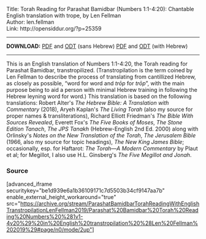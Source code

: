 <html>
<head></head>
<body>
Title: Torah Reading for Parashat Bamidbar (Numbers 1:1-4:20): Chantable English translation with trope, by Len Fellman<br />
Author: len.fellman<br />
Link: http://opensiddur.org/?p=25359
<p />
<hr />

<strong>DOWNLOAD:</strong> 
<a href="https://archive.org/download/ParashatBamidbarTorahReadingWithEnglishTranstropilationLenFellman2019/Parashat%20Bamidbar%20Torah%20Reading%20Numbers%20%281v1-4v20%29%20in%20English%20transtropilation%20%28Len%20Fellman%202019%29%20-%20english%20only.pdf">PDF</a> and <a href="https://archive.org/download/ParashatBamidbarTorahReadingWithEnglishTranstropilationLenFellman2019/Parashat%20Bamidbar%20Torah%20Reading%20Numbers%20%281v1-4v20%29%20in%20English%20transtropilation%20%28Len%20Fellman%202019%29%20-%20english%20only.odt">ODT</a> (sans Hebrew) 
<a href="https://archive.org/download/ParashatBamidbarTorahReadingWithEnglishTranstropilationLenFellman2019/Parashat%20Bamidbar%20Torah%20Reading%20Numbers%20%281v1-4v20%29%20in%20English%20transtropilation%20%28Len%20Fellman%202019%29.pdf">PDF</a> and <a href="https://archive.org/download/ParashatBamidbarTorahReadingWithEnglishTranstropilationLenFellman2019/Parashat%20Bamidbar%20Torah%20Reading%20Numbers%20%281v1-4v20%29%20in%20English%20transtropilation%20%28Len%20Fellman%202019%29.odt">ODT</a> (with Hebrew)


<hr />

This is an English translation of Numbers 1:1-4:20, the Torah reading for Parashat Bamidbar, transtropilized. (Transtropilation is the term coined by Len Fellman to describe the process of translating from cantillized Hebrew, as closely as possible, “word for word and <em>trōp</em> for <em>trōp</em>”, with the main purpose being to aid a person with minimal Hebrew training in following the Hebrew leyning word for word.) This translation is based on the following translations: Robert Alter's <em>The Hebrew Bible: A Translation with Commentary</em> (2018), Aryeh Kaplan's <em>The Living Torah</em> (also my source for proper names & transliterations), Richard Elliott Friedman's <em>The Bible With Sources Revealed</em>, Everett Fox's <em>The Five Books of Moses</em>, <em>The Stone Edition Tanach</em>, <em>The JPS Tanakh</em> (Hebrew-English 2nd Ed. 2000) along with Orlinsky's <em>Notes on the New Translation of the Torah</em>, <em>The Jerusalem Bible</em> (1966, also my source for topic headings), <em>The New King James Bible</em>; occasionally, esp. for Haftarot: <em>The Torah—A Modern Commentary</em> by Plaut et al; for Megillot, I also use H.L. Ginsberg's <em>The Five Megillot and Jonah</em>.

<h3>Source</h3>

[advanced_iframe securitykey="be1d939e6a1b36109171c7d5503b34cf9147aa7b" enable_external_height_workaround="true" src="https://archive.org/stream/ParashatBamidbarTorahReadingWithEnglishTranstropilationLenFellman2019/Parashat%20Bamidbar%20Torah%20Reading%20Numbers%20%281v1-4v20%29%20in%20English%20transtropilation%20%28Len%20Fellman%202019%29#page/n0/mode/2up"]

</body>
</html>